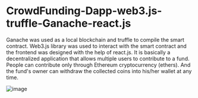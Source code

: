 # CrowdFunding-Dapp-web3.js-truffle-Ganache-react.js

Ganache was used as a local blockchain and truffle to compile the smart contract. Web3.js library was used to interact with the smart contract and the frontend was designed with the help of react.js. It is basically a decentralized application that allows multiple users to contribute to a fund. People can contribute only through Ethereum cryptocurrency (ethers). And the fund's owner can withdraw the collected coins into his/her wallet at any time.

![image](https://lh3.googleusercontent.com/TIDrk3BWbhzCdFYWc9lRi2kdhs5NWu7PbXEROcMQRPT02peOuvZksBs2z5Vjx1EcNOtylO5TNYSDm6l8I376JbO4v0TRSb2ri15vgqhGUi8LGNfZknxYYWMfOyeVvr5kSKHCapPY3kynMQjfG_sXjiA6sx_c0u0pD-PrurLKDkugLMIdE4HMYHj_OKxyyx9I7LnURVOHHdiWYU5CpCc5yYyfcGhhHqyF9o_5T21LtP3YSMo3WmGM53JRO8rCnCvcReFR-7UcSQxklVLOuW7AeJ_oHhD7YCGmvDeTHBKEzbxB5C6yyOql-qna4VpO3PXUGonlUMfmTtZJdJBwWQ3r-QyUf1he74-ViAAprvxwPodlezjgOjVSy96US-o8dO3hoCD4Yxbu-fQzERrv9cCBPvLHgqdejfARfITAOocHx2awjvyvMfnWpOLLHyq6UES5bEIW-fT-CT-PbAbo3joxU6MUiY0I5NSGlDQ1bwt_ElHaA3wMYRIxBe6Bt3fatiJUyaoZt2xxwtB7FNz06RVIqH-26X9_LETJtWzhKnQ7nIQ21QsLXXn6qcPggcToeU7X_Zx5CgcBnpDI-ei8fHBY8C-Yv4ykoZENYnwg9h7FCQiqZ7A-EvcsCq2xENOAU3Dzzs2Cooss9_I7CN-WKj0RsT8RuXf0VnUt38s8xdsrkqRvbOmc_H-HZg6jHhrVzIe8Y0LFS_-hyAy8F9Mmr52Tb6M_FdM3bXoawRvVtGHis_lZ_4BQDya-g2418AKYlGB1Ke0LzIiZ-U1W1GxKuZElZro9Tm6NeLPkZzkjPgmFvgteoXLzMxRhZZqjM9wcgRMGIADqgg=s250-k-rw-no)
